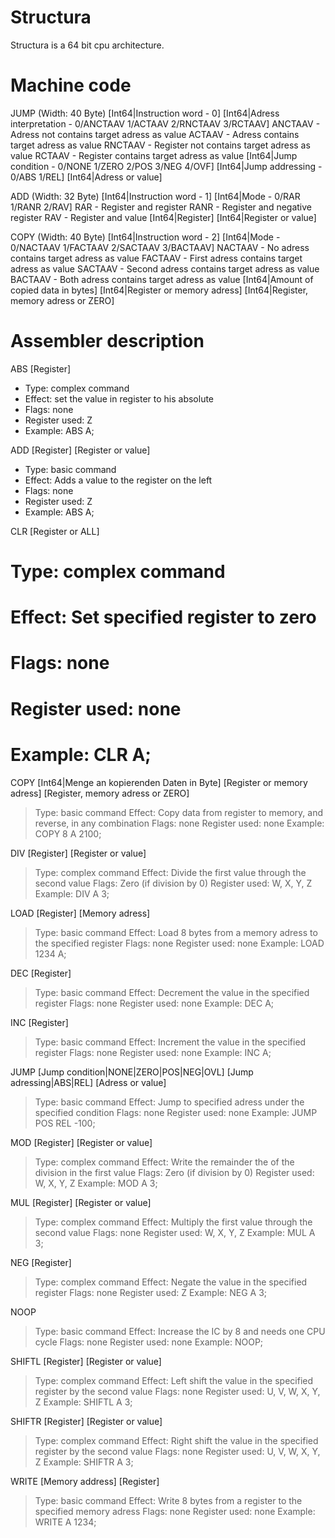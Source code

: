 Structura
=========

Structura is a 64 bit cpu architecture.

Machine code
============

JUMP (Width: 40 Byte)
  [Int64|Instruction word - 0]
  [Int64|Adress interpretation - 0/ANCTAAV 1/ACTAAV 2/RNCTAAV 3/RCTAAV]
      ANCTAAV - Adress not contains target adress as value
      ACTAAV - Adress contains target adress as value
      RNCTAAV - Register not contains target adress as value
      RCTAAV - Register contains target adress as value
  [Int64|Jump condition - 0/NONE 1/ZERO 2/POS 3/NEG 4/OVF]
  [Int64|Jump addressing - 0/ABS 1/REL] 
  [Int64|Adress or value]

ADD (Width: 32 Byte)
  [Int64|Instruction word - 1]
  [Int64|Mode - 0/RAR 1/RANR 2/RAV] 
      RAR - Register and register
      RANR - Register and negative register
      RAV - Register and value
  [Int64|Register] 
  [Int64|Register or value]

COPY (Width: 40 Byte)
  [Int64|Instruction word - 2] 
  [Int64|Mode - 0/NACTAAV 1/FACTAAV 2/SACTAAV 3/BACTAAV]
    NACTAAV - No adress contains target adress as value
    FACTAAV - First adress contains target adress as value
    SACTAAV - Second adress contains target adress as value
    BACTAAV - Both adress contains target adress as value
  [Int64|Amount of copied data in bytes]
  [Int64|Register or memory adress] 
  [Int64|Register, memory adress or ZERO]

Assembler description
=====================

ABS [Register]
  * Type: complex command
  * Effect: set the value in register to his absolute
  * Flags: none
  * Register used: Z
  * Example: ABS A;
  
ADD [Register] [Register or value]
  - Type: basic command
  - Effect: Adds a value to the register on the left
  - Flags: none
  - Register used: Z
  - Example: ABS A;

CLR [Register or ALL]
  # Type: complex command
  # Effect: Set specified register to zero
  # Flags: none
  # Register used: none
  # Example: CLR A;

COPY [Int64|Menge an kopierenden Daten in Byte] [Register or memory adress] [Register, memory adress or ZERO]
  > Type: basic command
  > Effect: Copy data from register to memory, and reverse, in any combination
  > Flags: none
  > Register used: none
  > Example: COPY 8 A 2100;

DIV [Register] [Register or value]
  > Type: complex command
  > Effect: Divide the first value through the second value
  > Flags: Zero (if division by 0)
  > Register used: W, X, Y, Z
  > Example: DIV A 3;

LOAD [Register] [Memory adress] 
  > Type: basic command
  > Effect: Load 8 bytes from a memory adress to the specified register
  > Flags: none
  > Register used: none
  > Example: LOAD 1234 A;

DEC [Register]
  > Type: basic command
  > Effect: Decrement the value in the specified register
  > Flags: none
  > Register used: none
  > Example: DEC A;

INC [Register]
  > Type: basic command
  > Effect: Increment the value in the specified register
  > Flags: none
  > Register used: none
  > Example: INC A;

JUMP [Jump condition|NONE|ZERO|POS|NEG|OVL] [Jump adressing|ABS|REL] [Adress or value]
  > Type: basic command
  > Effect: Jump to specified adress under the specified condition
  > Flags: none
  > Register used: none
  > Example: JUMP POS REL -100;
  
MOD [Register] [Register or value]
  > Type: complex command
  > Effect: Write the remainder the of the division in the first value
  > Flags: Zero (if division by 0)
  > Register used: W, X, Y, Z
  > Example: MOD A 3;

MUL [Register] [Register or value]
  > Type: complex command
  > Effect: Multiply the first value through the second value
  > Flags: none
  > Register used: W, X, Y, Z
  > Example: MUL A 3;

NEG [Register]
  > Type: complex command
  > Effect: Negate the value in the specified register
  > Flags: none
  > Register used: Z
  > Example: NEG A 3;

NOOP
  > Type: basic command
  > Effect: Increase the IC by 8 and needs one CPU cycle
  > Flags: none
  > Register used: none
  > Example: NOOP;

SHIFTL [Register] [Register or value]
  > Type: complex command
  > Effect: Left shift the value in the specified register by the second value
  > Flags: none
  > Register used: U, V, W, X, Y, Z
  > Example: SHIFTL A 3;

SHIFTR [Register] [Register or value]
  > Type: complex command
  > Effect: Right shift the value in the specified register by the second value
  > Flags: none
  > Register used: U, V, W, X, Y, Z
  > Example: SHIFTR A 3;

WRITE [Memory address] [Register]
  > Type: basic command
  > Effect: Write 8 bytes from a register to the specified memory adress
  > Flags: none
  > Register used: none
  > Example: WRITE A 1234;